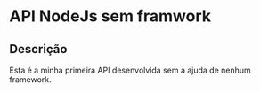 # API NodeJs sem framwork

## Descrição

Esta é a minha primeira API desenvolvida sem a ajuda de nenhum framework.